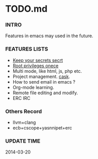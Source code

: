 TODO.md
==========

### INTRO
Features in emacs may used in the future.

### FEATURES LISTS
* [Keep your secrets secrt](emacs-fu.blogspot.com/2011/02/keeping-your-secrets-secret.html)
* [Root privileges onece](emacs-fu.blogspot.com/.../editing-with-root-privileges-once-more.html)
* Multi mode, like html, js, php etc.
* Project management. [cask](http://cask.github.io/api.html).
* How to send email in emacs ?
* Org-mode learning.
* Remote file editing and modify.
* ERC IRC

### Others Record
* llvm+clang
* ecb+cscope+yasnnipet+erc

### UPDATE TIME
2014-03-20
